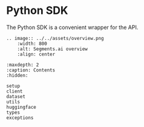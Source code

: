 <!---
Segments.ai Documentation documentation master file, created by
sphinx-quickstart on Tue Apr  5 00:19:50 2022.
You can adapt this file completely to your liking, but it should at least
contain the root `toctree` directive.
-->

# Python SDK

The Python SDK is a convenient wrapper for the API.

```{eval-rst}
.. image:: ../../assets/overview.png
    :width: 800
    :alt: Segments.ai overview
    :align: center
```

```{toctree}
:maxdepth: 2
:caption: Contents
:hidden:

setup
client
dataset
utils
huggingface
types
exceptions
```

<!--
# Indices and tables

* {ref}`genindex`
* {ref}`modindex`
* {ref}`search`
-->
